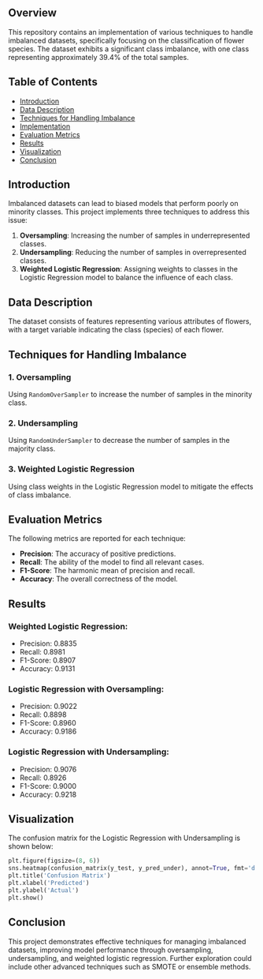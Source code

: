 ## Overview
This repository contains an implementation of various techniques to handle imbalanced datasets, specifically focusing on the classification of flower species. The dataset exhibits a significant class imbalance, with one class representing approximately 39.4% of the total samples. 

## Table of Contents
- [Introduction](#introduction)
- [Data Description](#data-description)
- [Techniques for Handling Imbalance](#techniques-for-handling-imbalance)
- [Implementation](#implementation)
- [Evaluation Metrics](#evaluation-metrics)
- [Results](#results)
- [Visualization](#visualization)
- [Conclusion](#conclusion)

## Introduction
Imbalanced datasets can lead to biased models that perform poorly on minority classes. This project implements three techniques to address this issue:
1. **Oversampling**: Increasing the number of samples in underrepresented classes.
2. **Undersampling**: Reducing the number of samples in overrepresented classes.
3. **Weighted Logistic Regression**: Assigning weights to classes in the Logistic Regression model to balance the influence of each class.

## Data Description
The dataset consists of features representing various attributes of flowers, with a target variable indicating the class (species) of each flower.

## Techniques for Handling Imbalance
### 1. Oversampling
Using `RandomOverSampler` to increase the number of samples in the minority class.

### 2. Undersampling
Using `RandomUnderSampler` to decrease the number of samples in the majority class.

### 3. Weighted Logistic Regression
Using class weights in the Logistic Regression model to mitigate the effects of class imbalance.

## Evaluation Metrics
The following metrics are reported for each technique:
- **Precision**: The accuracy of positive predictions.
- **Recall**: The ability of the model to find all relevant cases.
- **F1-Score**: The harmonic mean of precision and recall.
- **Accuracy**: The overall correctness of the model.

## Results
### Weighted Logistic Regression:
- Precision: 0.8835
- Recall: 0.8981
- F1-Score: 0.8907
- Accuracy: 0.9131

### Logistic Regression with Oversampling:
- Precision: 0.9022
- Recall: 0.8898
- F1-Score: 0.8960
- Accuracy: 0.9186

### Logistic Regression with Undersampling:
- Precision: 0.9076
- Recall: 0.8926
- F1-Score: 0.9000
- Accuracy: 0.9218

## Visualization
The confusion matrix for the Logistic Regression with Undersampling is shown below:

```python
plt.figure(figsize=(8, 6))
sns.heatmap(confusion_matrix(y_test, y_pred_under), annot=True, fmt='d', cmap='Blues', xticklabels=['Non-Spam', 'Spam'], yticklabels=['Non-Spam', 'Spam'])
plt.title('Confusion Matrix')
plt.xlabel('Predicted')
plt.ylabel('Actual')
plt.show()
```

## Conclusion
This project demonstrates effective techniques for managing imbalanced datasets, improving model performance through oversampling, undersampling, and weighted logistic regression. Further exploration could include other advanced techniques such as SMOTE or ensemble methods.
